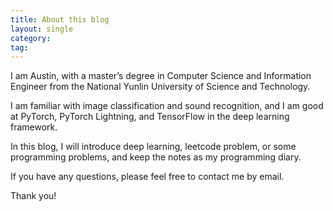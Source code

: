 ```yaml
---
title: About this blog
layout: single
category: 
tag:
---
```

I am Austin, with a master’s degree in Computer Science and Information Engineer from the National Yunlin University of Science and Technology.  

I am familiar with image classification and sound recognition, and I am good at PyTorch, PyTorch Lightning, and TensorFlow in the deep learning framework.  

In this blog, I will introduce deep learning, leetcode problem, or some programming problems, and keep the notes as my programming diary.  

If you have any questions, please feel free to contact me by email. 

Thank you!